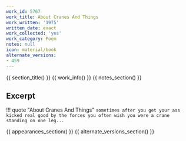 ```yaml
---
work_id: 5767
work_title: About Cranes And Things
work_written: '1975'
written_date: exact
work_collected: 'yes'
work_category: Poem
notes: null
icon: material/book
alternate_versions:
- 459
---
```


{{ section_title() }}
{{ work_info() }}
{{ notes_section() }}
## Excerpt
!!! quote "About Cranes And Things"
    ```
    sometimes after you get your ass
    kicked real good by the forces
    you often wish you were a crane
    standing on one leg...
    ```

{{ appearances_section() }}
{{ alternate_versions_section() }}